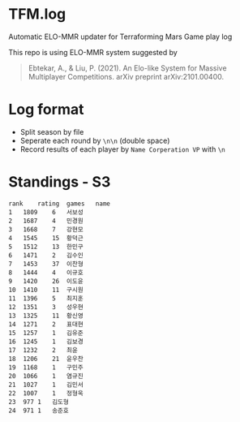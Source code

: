 # TFM.log
Automatic ELO-MMR updater for Terraforming Mars Game play log

This repo is using ELO-MMR system suggested by
> Ebtekar, A., & Liu, P. (2021). An Elo-like System for Massive Multiplayer Competitions. arXiv preprint arXiv:2101.00400.


# Log format
* Split season by file
* Seperate each round by `\n\n` (double space)
* Record results of each player by 
`Name Corperation VP`
with `\n`

# Standings - S3
```csv
rank	rating	games	name
1	1809	6	서보성
2	1687	4	민경원
3	1668	7	강현모
4	1545	15	황덕근
5	1512	13	한민구
6	1471	2	김수인
7	1453	37	이찬형
8	1444	4	이규호
9	1420	26	이도윤
10	1410	11	구시원
11	1396	5	최지훈
12	1351	3	성우현
13	1325	11	황신영
14	1271	2	표대현
15	1257	1	김유준
16	1245	1	김보경
17	1232	2	최윤
18	1206	21	윤우찬
19	1168	1	구민주
20	1066	1	염규진
21	1027	1	김민서
22	1007	1	정형욱
23	977	1	김도형
24	971	1	송준호
```
